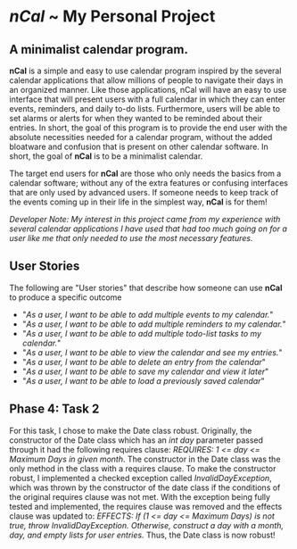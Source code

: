# *nCal* ~ My Personal Project

## A minimalist calendar program.

**nCal** is a simple and easy to use calendar program inspired by the
several calendar applications that allow millions of people to navigate their days in an
organized manner. Like those applications, nCal will have an easy to use interface that will
present users with a full calendar in which they can enter events, reminders, and daily to-do lists.
Furthermore, users will be able to set alarms or alerts for when they wanted to be reminded about their entries.
In short, the goal of this program is to provide the end user with the absolute necessities needed for a calendar program,
without the added bloatware and confusion that is present on other calendar software. In short, the goal of **nCal** is to be a
minimalist calendar.

The target end users for **nCal** are those who only needs the basics from a calendar software; without any of the extra features
or confusing interfaces that are only used by advanced users. If someone needs to keep track of the events coming up in their life in the simplest way, **nCal** is for them!

*Developer Note: My interest in this project came from my experience with several calendar applications I have used that had too much going on
for a user like me that only needed to use the most necessary features.* 
 
 
## User Stories
The following are "User stories" that describe how someone can use **nCal** to produce a specific outcome
- "*As a user, I want to be able to add multiple events to my calendar.*"
- "*As a user, I want to be able to add multiple reminders to my calendar.*"
- "*As a user, I want to be able to add multiple todo-list tasks to my calendar.*"
- "*As a user, I want to be able to view the calendar and see my entries.*"
- "*As a user, I want to be able to delete an entry from the calendar*"
- "*As a user, I want to be able to save my calendar and view it later*"
- "*As a user, I want to be able to load a previously saved calendar*"

## Phase 4: Task 2
For this task, I chose to make the Date class robust. Originally, the constructor of the Date
class which has an *int day* parameter passed through it had the following requires clause: 
*REQUIRES: 1 <= day <= Maximum Days in given month*. The constructor in the Date class was the only method in the
class with a requires clause. To make the constructor robust, I implemented a checked exception called *InvalidDayException*,
which was thrown by the constructor of the date class if the conditions of the original requires clause was not met. With the exception being
fully tested and implemented, the requires clause was removed and the effects clause was updated to: *EFFECTS: If (1 <= day <= Maximum Days) is not true, throw InvalidDayException.
Otherwise, construct a day with a month, day, and empty lists for user entries.* Thus, the Date class is now robust!


